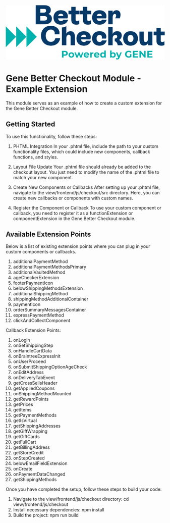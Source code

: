 ![Better Checkout Powered by GENE](./assets/logo.svg)

# Gene Better Checkout Module - Example Extension

This module serves as an example of how to create a custom extension for the Gene Better Checkout module.

## Getting Started
To use this functionality, follow these steps:

1. PHTML Integration
In your .phtml file, include the path to your custom functionality files, which could include new components, callback functions, and styles.

2. Layout File Update
Your .phtml file should already be added to the checkout layout. You just need to modify the name of the .phtml file to match your new component.

3. Create New Components or Callbacks
After setting up your .phtml file, navigate to the view/frontend/js/checkout/src directory. Here, you can create new callbacks or components with custom names.

4. Register the Component or Callback
To use your custom component or callback, you need to register it as a functionExtension or componentExtension in the Gene Better Checkout module.

## Available Extension Points
Below is a list of existing extension points where you can plug in your custom components or callbacks.

1. additionalPaymentMethod
2. additionalPaymentMethodsPrimary
3. additionalVaultedMethod
4. ageCheckerExtension
5. footerPaymentIcon
6. belowShippingMethodsExtension
7. additionalShippingMethod
8. shippingMethodAdditionalContainer
9. paymentIcon
10. orderSummaryMessagesContainer
11. expressPaymentMethod
12. clickAndCollectComponent

Callback Extension Points:
1. onLogin
2. onSetShippingStep
3. onHandleCartData
4. onBraintreeExpressInit
5. onUserProceed
6. onSubmitShippingOptionAgeCheck
7. onEditAddress
8. onDeliveryTabEvent
9. getCrossSellsHeader
10. getAppliedCoupons
11. onShippingMethodMounted
12. getRewardPoints
13. getPrices
14. getItems
15. getPaymentMethods
16. getIsVirtual
17. getShippingAddresses
18. getGiftWrapping
19. getGiftCards
20. getFullCart
21. getBillingAddress
22. getStoreCredit
23. onStepCreated
24. belowEmailFieldExtension
25. onCreate
26. onPaymentDataChanged
27. getShippingMethods

Once you have completed the setup, follow these steps to build your code:

1. Navigate to the view/frontend/js/checkout directory:
cd view/frontend/js/checkout
2. Install necessary dependencies:
npm install
3. Build the project:
npm run build

